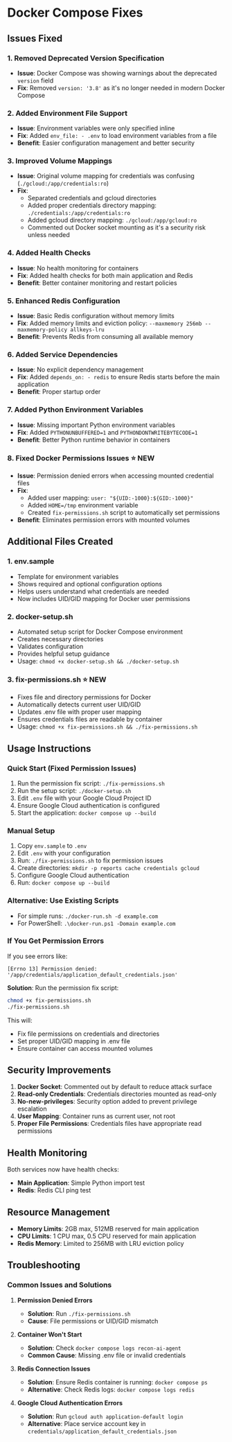 # Docker Compose Fixes

## Issues Fixed

### 1. **Removed Deprecated Version Specification**
- **Issue**: Docker Compose was showing warnings about the deprecated `version` field
- **Fix**: Removed `version: '3.8'` as it's no longer needed in modern Docker Compose

### 2. **Added Environment File Support**
- **Issue**: Environment variables were only specified inline
- **Fix**: Added `env_file: - .env` to load environment variables from a file
- **Benefit**: Easier configuration management and better security

### 3. **Improved Volume Mappings**
- **Issue**: Original volume mapping for credentials was confusing (`./gcloud:/app/credentials:ro`)
- **Fix**: 
  - Separated credentials and gcloud directories
  - Added proper credentials directory mapping: `./credentials:/app/credentials:ro`
  - Added gcloud directory mapping: `./gcloud:/app/gcloud:ro`
  - Commented out Docker socket mounting as it's a security risk unless needed

### 4. **Added Health Checks**
- **Issue**: No health monitoring for containers
- **Fix**: Added health checks for both main application and Redis
- **Benefit**: Better container monitoring and restart policies

### 5. **Enhanced Redis Configuration**
- **Issue**: Basic Redis configuration without memory limits
- **Fix**: Added memory limits and eviction policy: `--maxmemory 256mb --maxmemory-policy allkeys-lru`
- **Benefit**: Prevents Redis from consuming all available memory

### 6. **Added Service Dependencies**
- **Issue**: No explicit dependency management
- **Fix**: Added `depends_on: - redis` to ensure Redis starts before the main application
- **Benefit**: Proper startup order

### 7. **Added Python Environment Variables**
- **Issue**: Missing important Python environment variables
- **Fix**: Added `PYTHONUNBUFFERED=1` and `PYTHONDONTWRITEBYTECODE=1`
- **Benefit**: Better Python runtime behavior in containers

### 8. **Fixed Docker Permissions Issues** ⭐ NEW
- **Issue**: Permission denied errors when accessing mounted credential files
- **Fix**: 
  - Added user mapping: `user: "${UID:-1000}:${GID:-1000}"`
  - Added `HOME=/tmp` environment variable
  - Created `fix-permissions.sh` script to automatically set permissions
- **Benefit**: Eliminates permission errors with mounted volumes

## Additional Files Created

### 1. **env.sample**
- Template for environment variables
- Shows required and optional configuration options
- Helps users understand what credentials are needed
- Now includes UID/GID mapping for Docker user permissions

### 2. **docker-setup.sh**
- Automated setup script for Docker Compose environment
- Creates necessary directories
- Validates configuration
- Provides helpful setup guidance
- Usage: `chmod +x docker-setup.sh && ./docker-setup.sh`

### 3. **fix-permissions.sh** ⭐ NEW
- Fixes file and directory permissions for Docker
- Automatically detects current user UID/GID
- Updates .env file with proper user mapping
- Ensures credentials files are readable by container
- Usage: `chmod +x fix-permissions.sh && ./fix-permissions.sh`

## Usage Instructions

### Quick Start (Fixed Permission Issues)
1. Run the permission fix script: `./fix-permissions.sh`
2. Run the setup script: `./docker-setup.sh`
3. Edit `.env` file with your Google Cloud Project ID
4. Ensure Google Cloud authentication is configured
5. Start the application: `docker compose up --build`

### Manual Setup
1. Copy `env.sample` to `.env`
2. Edit `.env` with your configuration
3. Run: `./fix-permissions.sh` to fix permission issues
4. Create directories: `mkdir -p reports cache credentials gcloud`
5. Configure Google Cloud authentication
6. Run: `docker compose up --build`

### Alternative: Use Existing Scripts
- For simple runs: `./docker-run.sh -d example.com`
- For PowerShell: `.\docker-run.ps1 -Domain example.com`

### If You Get Permission Errors
If you see errors like:
```
[Errno 13] Permission denied: '/app/credentials/application_default_credentials.json'
```

**Solution**: Run the permission fix script:
```bash
chmod +x fix-permissions.sh
./fix-permissions.sh
```

This will:
- Fix file permissions on credentials and directories
- Set proper UID/GID mapping in .env file
- Ensure container can access mounted volumes

## Security Improvements

1. **Docker Socket**: Commented out by default to reduce attack surface
2. **Read-only Credentials**: Credentials directories mounted as read-only
3. **No-new-privileges**: Security option added to prevent privilege escalation
4. **User Mapping**: Container runs as current user, not root
5. **Proper File Permissions**: Credentials files have appropriate read permissions

## Health Monitoring

Both services now have health checks:
- **Main Application**: Simple Python import test
- **Redis**: Redis CLI ping test

## Resource Management

- **Memory Limits**: 2GB max, 512MB reserved for main application
- **CPU Limits**: 1 CPU max, 0.5 CPU reserved for main application  
- **Redis Memory**: Limited to 256MB with LRU eviction policy

## Troubleshooting

### Common Issues and Solutions

1. **Permission Denied Errors**
   - **Solution**: Run `./fix-permissions.sh`
   - **Cause**: File permissions or UID/GID mismatch

2. **Container Won't Start**
   - **Solution**: Check `docker compose logs recon-ai-agent`
   - **Common Cause**: Missing .env file or invalid credentials

3. **Redis Connection Issues**
   - **Solution**: Ensure Redis container is running: `docker compose ps`
   - **Alternative**: Check Redis logs: `docker compose logs redis`

4. **Google Cloud Authentication Errors**
   - **Solution**: Run `gcloud auth application-default login`
   - **Alternative**: Place service account key in `credentials/application_default_credentials.json` 